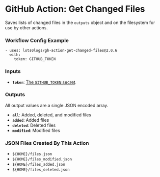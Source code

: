 # GitHub Action: Get Changed Files
Saves lists of changed files in the `outputs` object and on the filesystem for use by other actions.

### Workflow Config Example
```
- uses: lots0logs/gh-action-get-changed-files@2.0.6
  with:
    token: GITHUB_TOKEN
```

### Inputs
* **`token`**: [The `GITHUB_TOKEN` secret](https://help.github.com/en/actions/configuring-and-managing-workflows/authenticating-with-the-github_token).

### Outputs
All output values are a single JSON encoded array.

* **`all`**: Added, deleted, and modified files
* **`added`**: Added files
* **`deleted`**: Deleted files
* **`modified`**: Modified files

### JSON Files Created By This Action

* `${HOME}/files.json`
* `${HOME}/files_modified.json`
* `${HOME}/files_added.json`
* `${HOME}/files_deleted.json`

